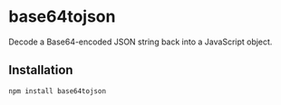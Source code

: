 # base64tojson

Decode a Base64-encoded JSON string back into a JavaScript object.

## Installation

```bash
npm install base64tojson
